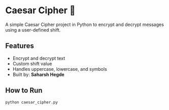 # Caesar Cipher 🔐

A simple Caesar Cipher project in Python to encrypt and decrypt messages using a user-defined shift.

## Features
- Encrypt and decrypt text
- Custom shift value
- Handles uppercase, lowercase, and symbols
- Built by: **Saharsh Hegde**

## How to Run

```bash
python caesar_cipher.py
